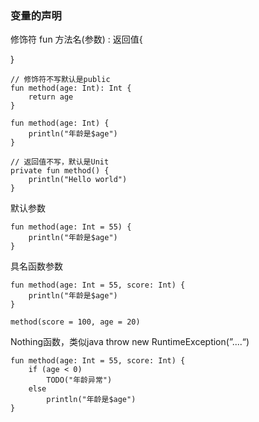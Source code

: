 ### 变量的声明

修饰符 fun 方法名(参数) : 返回值{

}

```
// 修饰符不写默认是public 
fun method(age: Int): Int {
    return age
}

fun method(age: Int) {
    println("年龄是$age")
}

// 返回值不写，默认是Unit
private fun method() {
    println("Hello world")
}
```

默认参数

```
fun method(age: Int = 55) {
    println("年龄是$age")
}
```

具名函数参数

```
fun method(age: Int = 55, score: Int) {
    println("年龄是$age")
}

method(score = 100, age = 20)
```

Nothing函数，类似java throw new RuntimeException(”....“)

```
fun method(age: Int = 55, score: Int) {
    if (age < 0)
        TODO("年龄异常")
    else
        println("年龄是$age")
}
```